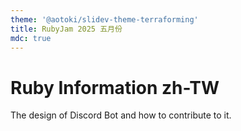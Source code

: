 ```yaml
---
theme: '@aotoki/slidev-theme-terraforming'
title: RubyJam 2025 五月份
mdc: true
---
```


# Ruby Information zh-TW

The design of Discord Bot and how to contribute to it.
